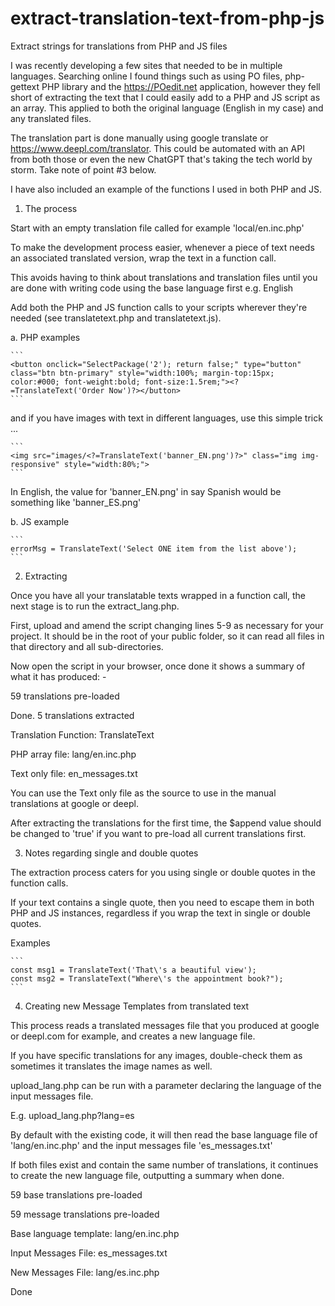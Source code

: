 # extract-translation-text-from-php-js
Extract strings for translations from PHP and JS files

I was recently developing a few sites that needed to be in multiple languages. Searching online I found things such as using PO files, php-gettext PHP library and the https://POedit.net application, however they fell short of extracting the text that I could easily add to a PHP and JS script as an array. This applied to both the original language (English in my case) and any translated files.

The translation part is done manually using google translate or https://www.deepl.com/translator. This could be automated with an API from both those or even the new ChatGPT that's taking the tech world by storm. Take note of point #3 below.

I have also included an example of the functions I used in both PHP and JS.

1. The process

Start with an empty translation file called for example 'local/en.inc.php'

To make the development process easier, whenever a piece of text needs an associated translated version, wrap the text in a function call.

This avoids having to think about translations and translation files until you are done with writing code using the base language first e.g. English

Add both the PHP and JS function calls to your scripts wherever they're needed (see translatetext.php and translatetext.js).

a. PHP examples

````
```
<button onclick="SelectPackage('2'); return false;" type="button" class="btn btn-primary" style="width:100%; margin-top:15px; color:#000; font-weight:bold; font-size:1.5rem;"><?=TranslateText('Order Now')?></button>
```
````

and if you have images with text in different languages, use this simple trick ...

````
```
<img src="images/<?=TranslateText('banner_EN.png')?>" class="img img-responsive" style="width:80%;">
```
````

In English, the value for 'banner_EN.png' in say Spanish would be something like 'banner_ES.png'

b. JS example

````
```
errorMsg = TranslateText('Select ONE item from the list above');
```
````

2. Extracting

Once you have all your translatable texts wrapped in a function call, the next stage is to run the extract_lang.php.

First, upload and amend the script changing lines 5-9 as necessary for your project. It should be in the root of your public folder, so it can read all files in that directory and all sub-directories.

Now open the script in your browser, once done it shows a summary of what it has produced: -

59 translations pre-loaded

Done. 5 translations extracted 

Translation Function: TranslateText 

PHP array file: lang/en.inc.php 

Text only file: en_messages.txt 

You can use the Text only file as the source to use in the manual translations at google or deepl.

After extracting the translations for the first time, the $append value should be changed to 'true' if you want to pre-load all current translations first.

3. Notes regarding single and double quotes

The extraction process caters for you using single or double quotes in the function calls.

If your text contains a single quote, then you need to escape them in both PHP and JS instances, regardless if you wrap the text in single or double quotes.

Examples

````
```
const msg1 = TranslateText('That\'s a beautiful view');
const msg2 = TranslateText("Where\'s the appointment book?");
```
````

4. Creating new Message Templates from translated text

This process reads a translated messages file that you produced at google or deepl.com for example, and creates a new language file.

If you have specific translations for any images, double-check them as sometimes it translates the image names as well.

upload_lang.php can be run with a parameter declaring the language of the input messages file.

E.g. upload_lang.php?lang=es

By default with the existing code, it will then read the base language file of 'lang/en.inc.php' and the input messages file 'es_messages.txt'

If both files exist and contain the same number of translations, it continues to create the new language file, outputting a summary when done.

59 base translations pre-loaded

59 message translations pre-loaded

Base language template: lang/en.inc.php

Input Messages File: es_messages.txt

New Messages File: lang/es.inc.php

Done
